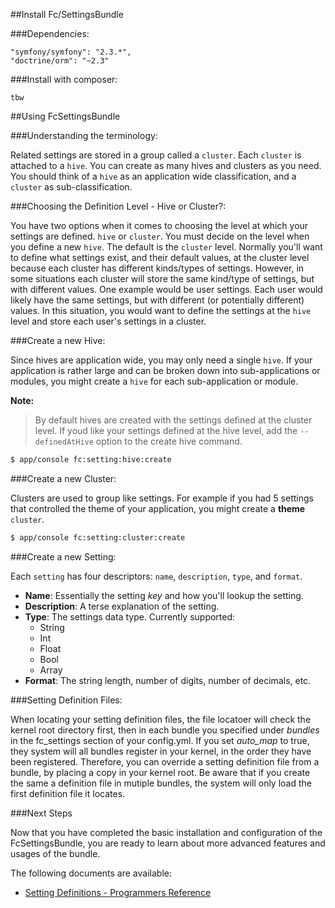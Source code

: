 ##Install Fc/SettingsBundle

###Dependencies:

    "symfony/symfony": "2.3.*",
    "doctrine/orm": "~2.3"

###Install with composer:

    tbw


##Using FcSettingsBundle

###Understanding the terminology:

Related settings are stored in a group called a `cluster`. Each `cluster` is attached
to a `hive`. You can create as many hives and clusters as you need. You should think of
a `hive` as an application wide classification, and a `cluster` as sub-classification.


###Choosing the Definition Level - Hive or Cluster?:

You have two options when it comes to choosing the level at which your settings are
defined. `hive` or `cluster`. You must decide on the level when you define a new
`hive`. The default is the `cluster` level. Normally you'll want to define what
settings exist, and their default values, at the cluster level because each cluster
has different kinds/types of settings. However, in some situations each cluster
will store the same kind/type of settings, but with different values. One example
would be user settings. Each user would likely have the same settings, but with
different (or potentially different) values. In this situation, you would want to
define the settings at the `hive` level and store each user's settings in a cluster.


###Create a new Hive:

Since hives are application wide, you may only need a single `hive`. If your application
is rather large and can be broken down into sub-applications or modules, you might create
a `hive` for each sub-application or module.

**Note:**

> By default hives are created with the settings defined at the cluster level.
> If youd like your settings defined at the hive level, add the `--definedAtHive`
> option to the create hive command.


``` bash
$ app/console fc:setting:hive:create
```


###Create a new Cluster:

Clusters are used to group like settings. For example if you had 5 settings that
controlled the theme of your application, you might create a **theme** `cluster`.


``` bash
$ app/console fc:setting:cluster:create
```


###Create a new Setting:

Each `setting` has four descriptors: `name`, `description`, `type`, and `format`.

* **Name**: Essentially the setting *key* and how you'll lookup the setting.
* **Description**: A terse explanation of the setting.
* **Type**: The settings data type. Currently supported:
    - String
    - Int
    - Float
    - Bool
    - Array
* **Format**: The string length, number of digits, number of decimals, etc.


###Setting Definition Files:

When locating your setting definition files, the file locatoer will check the kernel root
directory first, then in each bundle you specified under *bundles* in the fc_settings
section of your config.yml. If you set *auto_map* to true, they system will all bundles
register in your kernel, in the order they have been registered. Therefore, you can override
a setting definition file from a bundle, by placing a copy in your kernel root. Be aware that
if you create the same a definition file in mutiple bundles, the system will only load the
first definition file it locates.


###Next Steps

Now that you have completed the basic installation and configuration of the FcSettingsBundle,
you are ready to learn about more advanced features and usages of the bundle.

The following documents are available:

- [Setting Definitions - Programmers Reference](node-definition-programer-reference.md)